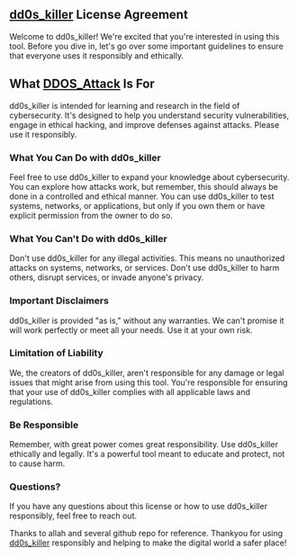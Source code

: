 ## [dd0s_killer](https://github.com/pxcs/dd0s_killer/) License Agreement

Welcome to dd0s_killer! We're excited that you're interested in using this tool. Before you dive in, let's go over some important guidelines to ensure that everyone uses it responsibly and ethically.

## What [DDOS_Attack](https://www.youtube.com/watch?v=r3bEjsv9JFw&ab_channel=SENTRY) Is For

dd0s_killer is intended for learning and research in the field of cybersecurity. It's designed to help you understand security vulnerabilities, engage in ethical hacking, and improve defenses against attacks. Please use it responsibly.

### What You Can Do with dd0s_killer

Feel free to use dd0s_killer to expand your knowledge about cybersecurity. You can explore how attacks work, but remember, this should always be done in a controlled and ethical manner.
You can use dd0s_killer to test systems, networks, or applications, but only if you own them or have explicit permission from the owner to do so.

### What You Can't Do with dd0s_killer

Don't use dd0s_killer for any illegal activities. This means no unauthorized attacks on systems, networks, or services.
Don't use dd0s_killer to harm others, disrupt services, or invade anyone's privacy.

### Important Disclaimers

dd0s_killer is provided "as is," without any warranties. We can't promise it will work perfectly or meet all your needs. Use it at your own risk.

### Limitation of Liability

We, the creators of dd0s_killer, aren't responsible for any damage or legal issues that might arise from using this tool. You're responsible for ensuring that your use of dd0s_killer complies with all applicable laws and regulations.

### Be Responsible

Remember, with great power comes great responsibility. Use dd0s_killer ethically and legally. It's a powerful tool meant to educate and protect, not to cause harm.

### Questions?

If you have any questions about this license or how to use dd0s_killer responsibly, feel free to reach out.

Thanks to allah and several github repo for reference. Thankyou for using [dd0s_killer](https://github.com/pxcs/dd0s_killer/) responsibly and helping to make the digital world a safer place!
